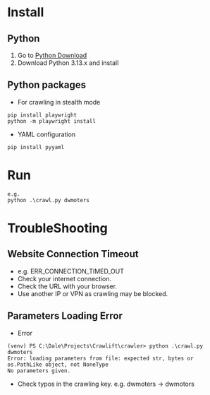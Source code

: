 # Install
## Python
1. Go to [Python Download](https://www.python.org/downloads)
2. Download Python 3.13.x and install
## Python packages
- For crawling in stealth mode
```
pip install playwright
python -m playwright install
```
- YAML configuration
```
pip install pyyaml
```
# Run
```
e.g.
python .\crawl.py dwmoters
```

# TroubleShooting
## Website Connection Timeout
- e.g. ERR_CONNECTION_TIMED_OUT
- Check your internet connection.
- Check the URL with your browser.
- Use another IP or VPN as crawling may be blocked. 
## Parameters Loading Error
- Error 
```
(venv) PS C:\Dale\Projects\Crawlift\crawler> python .\crawl.py dwmoters
Error: loading parameters from file: expected str, bytes or os.PathLike object, not NoneType
No parameters given.
```
- Check typos in the crawling key. e.g. dwmoters -> dwmotors
